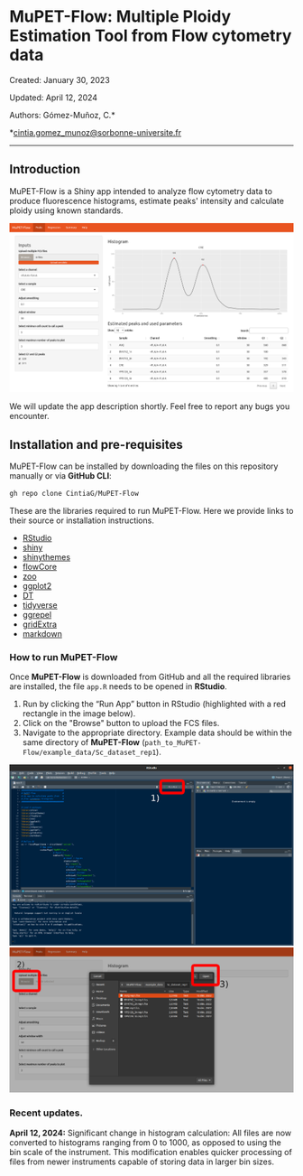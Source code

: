 # MuPET-Flow: Multiple Ploidy Estimation Tool from Flow cytometry data

Created: January 30, 2023

Updated: April 12, 2024

Authors: Gómez-Muñoz, C.*

*cintia.gomez_munoz@sorbonne-universite.fr

---

## Introduction

MuPET-Flow is a Shiny app intended to analyze flow cytometry data to produce fluorescence histograms, estimate peaks' intensity and calculate ploidy using known standards.


![](images/MuPET-Flow_Screenshot.png)

We will update the app description shortly. Feel free to report any bugs you encounter.

## Installation and pre-requisites

MuPET-Flow can be installed by downloading the files on this repository manually or via **GitHub CLI**:

```bash
gh repo clone CintiaG/MuPET-Flow
```

These are the libraries required to run MuPET-Flow. Here we provide links to their source or installation instructions.

* [RStudio](https://posit.co/download/rstudio-desktop/)
* [shiny](https://shiny.posit.co/r/getstarted/shiny-basics/lesson1/index.html)
* [shinythemes](https://rstudio.github.io/shinythemes/)
* [flowCore](https://bioconductor.org/packages/release/bioc/html/flowCore.html)
* [zoo](https://cran.r-project.org/web/packages/zoo/index.html)
* [ggplot2](https://ggplot2.tidyverse.org/)
* [DT](https://rstudio.github.io/DT/)
* [tidyverse](https://www.tidyverse.org/packages/)
* [ggrepel](https://cran.r-project.org/web/packages/ggrepel/readme/README.html)
* [gridExtra](https://cran.r-project.org/web/packages/gridExtra/index.html)
* [markdown](https://cran.r-project.org/web/packages/markdown/index.html)

### How to run MuPET-Flow

Once **MuPET-Flow** is downloaded from GitHub and all the required libraries are installed, the file `app.R` needs to be opened in **RStudio**.

1. Run by clicking the “Run App” button in RStudio (highlighted with a red rectangle in the image below).
2. Click on the "Browse" button to upload the FCS files.
3. Navigate to the appropriate directory. Example data should be within the same directory of **MuPET-Flow** (`path_to_MuPET-Flow/example_data/Sc_dataset_rep1`).

![](images/RunApp_Screenshot.png)
![](images/Browse_Screenshot.png)

### Recent updates.

**April 12, 2024:** Significant change in histogram calculation: All files are now converted to histograms ranging from 0 to 1000, as opposed to using the bin scale of the instrument. This modification enables quicker processing of files from newer instruments capable of storing data in larger bin sizes.

<!--
Pending
A minimum of two different standards is required, but more are recommended.
Select minimum cell counts to call peak, this removes noise
 -->
